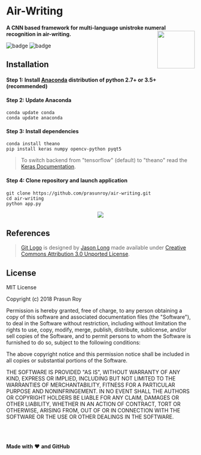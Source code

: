 # Air-Writing
**A CNN based framework for multi-language unistroke numeral recognition in air-writing.**
<img align='right' height='100' src='https://github.com/prasunroy/air-writing/blob/master/assets/logo.png' />

![badge](https://github.com/prasunroy/air-writing/blob/master/assets/badge_1.svg)
![badge](https://github.com/prasunroy/air-writing/blob/master/assets/badge_2.svg)

## Installation
#### Step 1: Install [Anaconda](https://www.anaconda.com/download/) distribution of python 2.7+ or 3.5+ (recommended)
#### Step 2: Update Anaconda
```
conda update conda
conda update anaconda
```
#### Step 3: Install dependencies
```
conda install theano
pip install keras numpy opencv-python pyqt5
```
>To switch backend from "tensorflow" (default) to "theano" read the [Keras Documentation](https://keras.io/backend/).
#### Step 4: Clone repository and launch application
```
git clone https://github.com/prasunroy/air-writing.git
cd air-writing
python app.py
```
<p align='center'>
  <img src='https://github.com/prasunroy/air-writing/raw/master/assets/image.png' />
</p>

## References

>[Git Logo](https://github.com/prasunroy/air-writing/raw/master/assets/button_repo.png) is designed by [Jason Long](https://github.com/jasonlong) made available under [Creative Commons Attribution 3.0 Unported License](https://creativecommons.org/licenses/by/3.0/deed.en).

## License
MIT License

Copyright (c) 2018 Prasun Roy

Permission is hereby granted, free of charge, to any person obtaining a copy of this software and associated documentation files (the "Software"), to deal in the Software without restriction, including without limitation the rights to use, copy, modify, merge, publish, distribute, sublicense, and/or sell copies of the Software, and to permit persons to whom the Software is furnished to do so, subject to the following conditions:

The above copyright notice and this permission notice shall be included in all copies or substantial portions of the Software.

THE SOFTWARE IS PROVIDED "AS IS", WITHOUT WARRANTY OF ANY KIND, EXPRESS OR IMPLIED, INCLUDING BUT NOT LIMITED TO THE WARRANTIES OF MERCHANTABILITY, FITNESS FOR A PARTICULAR PURPOSE AND NONINFRINGEMENT. IN NO EVENT SHALL THE AUTHORS OR COPYRIGHT HOLDERS BE LIABLE FOR ANY CLAIM, DAMAGES OR OTHER LIABILITY, WHETHER IN AN ACTION OF CONTRACT, TORT OR OTHERWISE, ARISING FROM, OUT OF OR IN CONNECTION WITH THE SOFTWARE OR THE USE OR OTHER DEALINGS IN THE SOFTWARE.

<br />
<br />

**Made with** :heart: **and GitHub**
